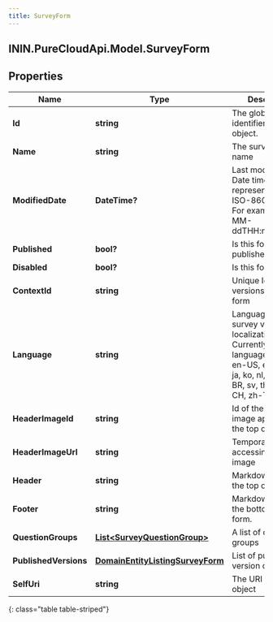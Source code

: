 ```yaml
---
title: SurveyForm
---
```

## ININ.PureCloudApi.Model.SurveyForm

## Properties

|Name | Type | Description | Notes|
|------------ | ------------- | ------------- | -------------|
| **Id** | **string** | The globally unique identifier for the object. | [optional] |
| **Name** | **string** | The survey form name | |
| **ModifiedDate** | **DateTime?** | Last modified date. Date time is represented as an ISO-8601 string. For example: yyyy-MM-ddTHH:mm:ss.SSSZ | [optional] |
| **Published** | **bool?** | Is this form published | [optional] |
| **Disabled** | **bool?** | Is this form disabled | [optional] |
| **ContextId** | **string** | Unique Id for all versions of this form | |
| **Language** | **string** | Language for survey viewer localization. Currently localized languages: da, de, en-US, es, fi, fr, it, ja, ko, nl, no, pl, pt-BR, sv, th, tr, zh-CH, zh-TW | |
| **HeaderImageId** | **string** | Id of the header image appearing at the top of the form. | [optional] |
| **HeaderImageUrl** | **string** | Temporary URL for accessing header image | [optional] |
| **Header** | **string** | Markdown text for the top of the form. | [optional] |
| **Footer** | **string** | Markdown text for the bottom of the form. | [optional] |
| **QuestionGroups** | [**List&lt;SurveyQuestionGroup&gt;**](SurveyQuestionGroup.html) | A list of question groups | |
| **PublishedVersions** | [**DomainEntityListingSurveyForm**](DomainEntityListingSurveyForm.html) | List of published version of this form | [optional] |
| **SelfUri** | **string** | The URI for this object | [optional] |
{: class="table table-striped"}


